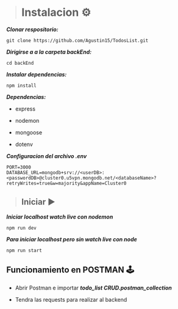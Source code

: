 > # Instalacion ⚙

***Clonar respositorio:***

    git clone https://github.com/Agustin15/TodosList.git

             
***Dirigirse a a la carpeta backEnd:***

    cd backEnd
 
***Instalar dependencias:***

    npm install

***Dependencias:***

 - express

 - nodemon
    
 - mongoose

 - dotenv

***Configuracion del archivo .env***

    PORT=3000
    DATABASE_URL=mongodb+srv://<userDB>:<passwordDB>@cluster0.u5vpn.mongodb.net/<databaseName>?retryWrites=true&w=majority&appName=Cluster0


> ## Iniciar ▶   

***Iniciar localhost watch live con nodemon***

    npm run dev 

***Para iniciar localhost pero sin watch live con node***

    npm run start 
      
## Funcionamiento en POSTMAN 🕹
   
- Abrir Postman e importar ***todo_list CRUD.postman_collection***

- Tendra las requests para realizar al backend
